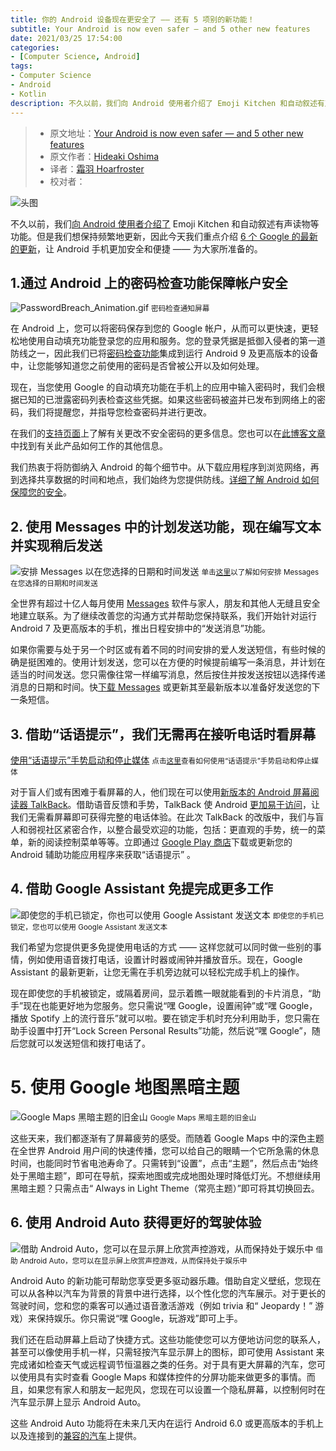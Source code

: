 ```yaml
---
title: 你的 Android 设备现在更安全了 —— 还有 5 项别的新功能！
subtitle: Your Android is now even safer — and 5 other new features
date: 2021/03/25 17:54:00
categories:
- [Computer Science, Android]
tags:
- Computer Science
- Android
- Kotlin
description: 不久以前，我们向 Android 使用者介绍了 Emoji Kitchen 和自动叙述有声读物等功能。但是我们想保持频繁地更新，因此今天我们重点介绍 6 个 Google 的最新的更新，让 Android 手机更加安全和便捷 —— 为大家所准备的。
---
```


> * 原文地址：[Your Android is now even safer — and 5 other new features](https://blog.google/products/android/new-features-spring-2021/)
> * 原文作者：[Hideaki Oshima](https://blog.google/)
> * 译者：[霜羽 Hoarfroster](https://github.com/PassionPenguin)
> * 校对者：

![头图](https://storage.googleapis.com/gweb-uniblog-publish-prod/images/Hero_Image_W3RuhIb.max-1000x1000.png)

不久以前，我们[向 Android 使用者介绍了](https://blog.google/products/android/new-features-winter-2020/) Emoji Kitchen 和自动叙述有声读物等功能。但是我们想保持频繁地更新，因此今天我们重点介绍 [6 个 Google 的最新的更新](https://android.com/google-features-on-android)，让 Android 手机更加安全和便捷 —— 为大家所准备的。

## 1.通过 Android 上的密码检查功能保障帐户安全

![PasswordBreach_Animation.gif](https://p1-juejin.byteimg.com/tos-cn-i-k3u1fbpfcp/3898e72b4b234265a9a94fb65ceec89e~tplv-k3u1fbpfcp-zoom-1.image)
<small>密码检查通知屏幕</small>

在 Android 上，您可以将密码保存到您的 Google 帐户，从而可以更快速，更轻松地使用自动填充功能登录您的应用和服务。您的登录凭据是抵御入侵者的第一道防线之一，因此我们已将[密码检查功能](https://blog.google/technology/safety-security/password-checkup/)集成到运行 Android 9 及更高版本的设备中，让您能够知道您之前使用的密码是否曾被公开以及如何处理。

现在，当您使用 Google 的自动填充功能在手机上的应用中输入密码时，我们会根据已知的已泄露密码列表检查这些凭据。如果这些密码被盗并已发布到网络上的密码，我们将提醒您，并指导您检查密码并进行更改。

在我们的[支持页面](https://support.google.com/accounts/answer/9457609?hl=en#zippy=%2Cview-data-breaches-we-check)上了解有关更改不安全密码的更多信息。您也可以在[此博客文章](https://security.googleblog.com/2021/02/new-password-checkup-feature-coming-to.html)中找到有关此产品如何工作的其他信息。

我们热衷于将防御纳入 Android 的每个细节中。从下载应用程序到浏览网络，再到选择共享数据的时间和地点，我们始终为您提供防线。[详细了解 Android 如何保障您的安全](https://www.android.com/safety/)。

## 2. 使用 Messages 中的计划发送功能，现在编写文本并实现稍后发送

![安排 Messages 以在您选择的日期和时间发送](https://p9-juejin.byteimg.com/tos-cn-i-k3u1fbpfcp/e7c6518daafb4a318cc9c8ec9d0f7841~tplv-k3u1fbpfcp-zoom-1.image)
<small>单击[这里](https://youtu.be/jxfrZV1kkhM)以了解如何安排 Messages 在您选择的日期和时间发送</small>

全世界有超过十亿人每月使用 [Messages](https://messages.google.com/) 软件与家人，朋友和其他人无缝且安全地建立联系。为了继续改善您的沟通方式并帮助您保持联系，我们开始针对运行 Android 7 及更高版本的手机，推出日程安排中的“发送消息”功能。

如果你需要与处于另一个时区或有着不同的时间安排的爱人发送短信，有些时候的确是挺困难的。使用计划发送，您可以在方便的时候提前编写一条消息，并计划在适当的时间发送。您只需像往常一样编写消息，然后按住并按发送按钮以选择传递消息的日期和时间。快[下载 Messages](https://play.google.com/store/apps/details?id=com.google.android.apps.messaging) 或更新其至最新版本以准备好发送您的下一条短信。

## 3. 借助“话语提示”，我们无需再在接听电话时看屏幕

[使用“话语提示”手势启动和停止媒体](https://p9-juejin.byteimg.com/tos-cn-i-k3u1fbpfcp/97ba274886684f3ebf1604a6fa5fded3~tplv-k3u1fbpfcp-zoom-1.image)
<small>点击[这里](https://www.youtube.com/watch?v=40hITd7mvXY&feature=youtu.be&ab_channel=Android)查看如何使用“话语提示”手势启动和停止媒体</small>

对于盲人们或有困难于看屏幕的人，他们现在可以使用[新版本的 Android 屏幕阅读器 TalkBack](https://blog.google/products/android/all-new-talkback/)。借助语音反馈和手势，TalkBack 使 Android [更加易于访问](https://www.youtube.com/watch?v=90daoPcJpBM&feature=emb_title)，让我们无需看屏幕即可获得完整的电话体验。在此次 TalkBack 的改版中，我们与盲人和弱视社区紧密合作，以整合最受欢迎的功能，包括：更直观的手势，统一的菜单，新的阅读控制菜单等等。立即通过 [Google Play 商店](https://play.google.com/store/apps/details?id=com.google.android.marvin.talkback)下载或更新您的 Android 辅助功能应用程序来获取“话语提示” 。

## 4. 借助 Google Assistant 免提完成更多工作

![即使您的手机已锁定，你也可以使用 Google Assistant 发送文本](https://p1-juejin.byteimg.com/tos-cn-i-k3u1fbpfcp/7f3376439327455e86da0fdcb4d390a7~tplv-k3u1fbpfcp-zoom-1.image)
<small>即使您的手机已锁定，您也可以使用 Google Assistant 发送文本</small>

我们希望为您提供更多免提使用电话的方式 —— 这样您就可以同时做一些别的事情，例如使用语音拨打电话，设置计时器或闹钟并播放音乐。现在，Google Assistant 的最新更新，让您无需在手机旁边就可以轻松完成手机上的操作。

现在即使您的手机被锁定，或隔着房间，显示着瞧一眼就能看到的卡片消息，“助手”现在也能更好地为您服务。您只需说“嘿 Google，设置闹钟”或“嘿 Google，播放 Spotify 上的流行音乐”就可以啦。要在锁定手机时充分利用助手，您只需在助手设置中打开“Lock Screen Personal Results”功能，然后说“嘿 Google”，随后您就可以发送短信和拨打电话了。

# 5. 使用 Google 地图黑暗主题

![Google Maps 黑暗主题的旧金山](https://p3-juejin.byteimg.com/tos-cn-i-k3u1fbpfcp/63add7b580f64fc38f7063dd14b1f9af~tplv-k3u1fbpfcp-zoom-1.image)
<small>Google Maps 黑暗主题的旧金山</small>

这些天来，我们都逐渐有了屏幕疲劳的感受。而随着 Google Maps 中的深色主题在全世界 Android 用户间的快速传播，您可以给自己的眼睛一个它所急需的休息时间，也能同时节省电池寿命了。只需转到“设置”，点击“主题”，然后点击“始终处于黑暗主题”，即可在导航，探索地图或完成地图处理时降低灯光。不想继续用黑暗主题？只需点击“ Always in Light Theme（常亮主题）”即可将其切换回去。

## 6. 使用 Android Auto 获得更好的驾驶体验

![借助 Android Auto，您可以在显示屏上欣赏声控游戏，从而保持处于娱乐中](https://p6-juejin.byteimg.com/tos-cn-i-k3u1fbpfcp/35ddb6dfc1994531b4852272ebe19d44~tplv-k3u1fbpfcp-zoom-1.image)
<small>借助 Android Auto，您可以在显示屏上欣赏声控游戏，从而保持处于娱乐中</small>

Android Auto 的新功能可帮助您享受更多驱动器乐趣。借助自定义壁纸，您现在可以从各种以汽车为背景的背景中进行选择，以个性化您的汽车展示。对于更长的驾驶时间，您和您的乘客可以通过语音激活游戏（例如 trivia 和“ Jeopardy！” 游戏）来保持娱乐。你只需说“嘿 Google，玩游戏”即可上手。

我们还在启动屏幕上启动了快捷方式。这些功能使您可以方便地访问您的联系人，甚至可以像使用手机一样，只需轻按汽车显示屏上的图标，即可使用 Assistant 来完成诸如检查天气或远程调节恒温器之类的任务。对于具有更大屏幕的汽车，您可以使用具有实时查看 Google Maps 和媒体控件的分屏功能来做更多的事情。而且，如果您有家人和朋友一起兜风，您现在可以设置一个隐私屏幕，以控制何时在汽车显示屏上显示 Android Auto。

这些 Android Auto 功能将在未来几天内在运行 Android 6.0 或更高版本的手机上以及连接到的[兼容的汽车](https://www.android.com/auto/compatibility/)上提供。
